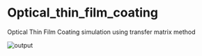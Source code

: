 # Optical_thin_film_coating

Optical Thin Film Coating simulation using transfer matrix method

![output](https://github.com/user-attachments/assets/39f74ae7-9a98-46e1-b32f-a18421d7f5f2)

